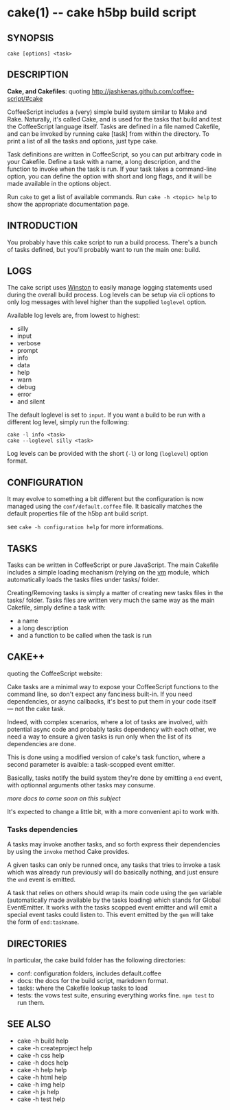 cake(1) -- cake h5bp build script
=================================

## SYNOPSIS

    cake [options] <task>

## DESCRIPTION

**Cake, and Cakefiles**: quoting http://jashkenas.github.com/coffee-script/#cake

CoffeeScript includes a (very) simple build system similar to Make and
Rake. Naturally, it's called Cake, and is used for the tasks that build
and test the CoffeeScript language itself. Tasks are defined in a file
named Cakefile, and can be invoked by running cake [task] from within
the directory. To print a list of all the tasks and options, just type
cake.

Task definitions are written in CoffeeScript, so you can put arbitrary
code in your Cakefile. Define a task with a name, a long description,
and the function to invoke when the task is run. If your task takes a
command-line option, you can define the option with short and long
flags, and it will be made available in the options object.

Run `cake` to get a list of available commands. Run `cake -h <topic>
help` to show the appropriate documentation page.

## INTRODUCTION

You probably have this cake script to run a build process. There's a
bunch of tasks defined, but you'll probably want to run the main one:
build.

## LOGS

The cake script uses [Winston](https://github.com/indexzero/winston) to
easily manage logging statements used during the overall build process.
Log levels can be setup via cli options to only log messages with level
higher than the supplied `loglevel` option.

Available log levels are, from lowest to highest:

* silly
* input
* verbose
* prompt
* info
* data
* help
* warn
* debug
* error
* and silent

The default loglevel is set to `input`. If you want a build to be run
with a different log level, simply run the following:

    cake -l info <task>
    cake --loglevel silly <task>

Log levels can be provided with the short (`-l`) or long (`loglevel`) option format.

## CONFIGURATION

It may evolve to something a bit different but the configuration is now
managed using the `conf/default.coffee` file. It basically matches the
default properties file of the h5bp ant build script.

see `cake -h configuration help` for more informations.

## TASKS

Tasks can be written in CoffeeScript or pure JavaScript. The main
Cakefile includes a simple loading mechanism (relying on the
[vm](http://nodejs.org/docs/v0.5.10/api/vm.html) module, which
automatically loads the tasks files under tasks/ folder.

Creating/Removing tasks is simply a matter of creating new tasks files in the tasks/ folder. Tasks files are written very much the same way as the main Cakefile, simply define a task with:

* a name
* a long description
* and a function to be called when the task is run

## CAKE++

quoting the CoffeeScript website:

Cake tasks are a minimal way to expose your CoffeeScript functions to
the command line, so don't expect any fanciness built-in. If you need
dependencies, or async callbacks, it's best to put them in your code
itself — not the cake task.

Indeed, with complex scenarios, where a lot of tasks are involved, with
potential async code and probably tasks dependency with each other, we
need a way to ensure a given tasks is run only when the list of its
dependencies are done.

This is done using a modified version of cake's task function, where a
second parameter is avaible: a task-scopped event emitter.

Basically, tasks notify the build system they're done by emitting a `end` event,
with optionnal arguments other tasks may consume.

*more docs to come soon on this subject*

It's expected to change a little bit, with a more convenient api to work
with.

### Tasks dependencies

A tasks may invoke another tasks, and so forth express their dependencies
by using the `invoke` method Cake provides.

A given tasks can only be runned once, any tasks that tries to invoke a
task which was already run previously will do basically nothing, and
just ensure the `end` event is emitted.

A task that relies on others should wrap its main code using the `gem`
variable (automatically made available by the tasks loading) which
stands for Global EventEmitter. It works with the tasks scopped event
emitter and will emit a special event tasks could listen to. This event
emitted by the `gem` will take the form of `end:taskname`.

## DIRECTORIES

In particular, the cake build folder has the following directories:

* conf: configuration folders, includes default.coffee
* docs: the docs for the build script, markdown format.
* tasks: where the Cakefile lookup tasks to load
* tests: the vows test suite, ensuring everything works fine. `npm test` to run them.


## SEE ALSO

* cake -h build help
* cake -h createproject help
* cake -h css help
* cake -h docs help
* cake -h help help
* cake -h html help
* cake -h img help
* cake -h js help
* cake -h test help
